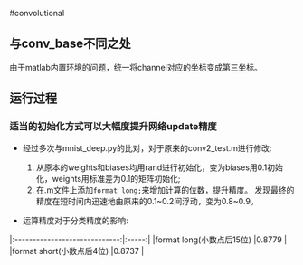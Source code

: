 #convolutional

## 与conv_base不同之处

由于matlab内置环境的问题，统一将channel对应的坐标变成第三坐标。

## 运行过程

### 适当的初始化方式可以大幅度提升网络update精度

* 经过多次与mnist_deep.py的比对，对于原来的conv2_test.m进行修改:
    1. 从原本的weights和biases均用rand进行初始化，变为biases用0.1初始化，weights用标准差为0.1的矩阵初始化;
    2. 在.m文件上添加`format long;`来增加计算的位数，提升精度。
    发现最终的精度在短时间内迅速地由原来的0.1~0.2间浮动，变为0.8~0.9。

* 运算精度对于分类精度的影响:

|:-----------------------------:|:-----:|
|format long(小数点后15位)	|0.8779	|
|format short(小数点后4位)	|0.8737	|
